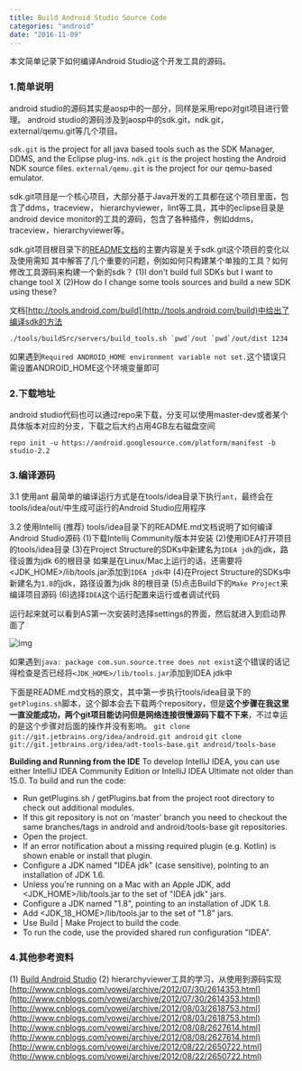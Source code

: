 ```yaml
---
title: Build Android Studio Source Code
categories: "android"
date: "2016-11-09"
---
```

本文简单记录下如何编译Android Studio这个开发工具的源码。 <!--more-->

### 1.简单说明
android studio的源码其实是aosp中的一部分，同样是采用repo对git项目进行管理。
android studio的源码涉及到aosp中的sdk.git，ndk.git，external/qemu.git等几个项目。

`sdk.git` is the project for all java based tools such as the SDK Manager, DDMS, and the Eclipse plug-ins.
`ndk.git` is the project hosting the Android NDK source files.
`external/qemu.git` is the project for our qemu-based emulator.

sdk.git项目是一个核心项目，大部分基于Java开发的工具都在这个项目里面，包含了ddms，traceview， hierarchyviewer，lint等工具，其中的eclipse目录是android device monitor的工具的源码，包含了各种插件，例如ddms，traceview，hierarchyviewer等。

sdk.git项目根目录下的[README文档](http://androidxref.com/7.0.0_r1/xref/sdk/)的主要内容是关于sdk.git这个项目的变化以及使用需知
其中解答了几个重要的问题，例如如何只构建某个单独的工具？如何修改工具源码来构建一个新的sdk？
(1)I don't build full SDKs but I want to change tool X
(2)How do I change some tools sources and build a new SDK using these?

文档[http://tools.android.com/build](http://tools.android.com/build)中给出了编译sdk的方法
```
./tools/buildSrc/servers/build_tools.sh `pwd`/out `pwd`/out/dist 1234
```

如果遇到`Required ANDROID_HOME environment variable not set.`这个错误只需设置ANDROID_HOME这个环境变量即可

### 2.下载地址
android studio代码也可以通过repo来下载，分支可以使用master-dev或者某个具体版本对应的分支，下载之后大约占用4GB左右磁盘空间
```
repo init -u https://android.googlesource.com/platform/manifest -b studio-2.2
```

### 3.编译源码
3.1 使用ant
最简单的编译运行方式是在tools/idea目录下执行`ant`，最终会在tools/idea/out/中生成可运行的Android Studio应用程序

3.2 使用Intellij (推荐)
tools/idea目录下的README.md文档说明了如何编译Android Studio源码
(1)下载Intellij Community版本并安装
(2)使用IDEA打开项目的tools/idea目录
(3)在Project Structure的SDKs中新建名为`IDEA jdk`的jdk，路径设置为jdk 6的根目录
如果是在Linux/Mac上运行的话，还需要将<JDK_HOME>/lib/tools.jar添加到`IDEA jdk`中
(4)在Project Structure的SDKs中新建名为`1.8`的jdk，路径设置为jdk 8的根目录
(5)点击Build下的`Make Project`来编译项目源码
(6)选择`IDEA`这个运行配置来运行或者调试代码

运行起来就可以看到AS第一次安装时选择settings的界面，然后就进入到启动界面了

![img](/images/as_run.png)

如果遇到`java: package com.sun.source.tree does not exist`这个错误的话记得检查是否已经将`<JDK_HOME>/lib/tools.jar`添加到IDEA jdk中

下面是README.md文档的原文，其中第一步执行tools/idea目录下的`getPlugins.sh`脚本，这个脚本会去下载两个repository，但是**这个步骤在我这里一直没能成功，两个git项目能访问但是网络连接很慢源码下载不下来**，不过幸运的是这个步骤对后面的操作并没有影响。
`git clone git://git.jetbrains.org/idea/android.git android`
`git clone git://git.jetbrains.org/idea/adt-tools-base.git android/tools-base`

**Building and Running from the IDE**
To develop IntelliJ IDEA, you can use either IntelliJ IDEA Community Edition or IntelliJ IDEA Ultimate not older than 15.0. To build and run the code:

- Run getPlugins.sh / getPlugins.bat from the project root directory to check out additional modules.
- If this git repository is not on 'master' branch you need to checkout the same branches/tags in android and android/tools-base git repositories.
- Open the project.
- If an error notification about a missing required plugin (e.g. Kotlin) is shown enable or install that plugin.
- Configure a JDK named "IDEA jdk" (case sensitive), pointing to an installation of JDK 1.6.
- Unless you're running on a Mac with an Apple JDK, add <JDK_HOME>/lib/tools.jar to the set of "IDEA jdk" jars.
- Configure a JDK named "1.8", pointing to an installation of JDK 1.8.
- Add <JDK_18_HOME>/lib/tools.jar to the set of "1.8" jars.
- Use Build | Make Project to build the code.
- To run the code, use the provided shared run configuration "IDEA".

### 4.其他参考资料
(1) [Build Android Studio](http://tools.android.com/build/studio)
(2) hierarchyviewer工具的学习，从使用到源码实现
[http://www.cnblogs.com/vowei/archive/2012/07/30/2614353.html](http://www.cnblogs.com/vowei/archive/2012/07/30/2614353.html)
[http://www.cnblogs.com/vowei/archive/2012/08/03/2618753.html](http://www.cnblogs.com/vowei/archive/2012/08/03/2618753.html)
[http://www.cnblogs.com/vowei/archive/2012/08/08/2627614.html](http://www.cnblogs.com/vowei/archive/2012/08/08/2627614.html)
[http://www.cnblogs.com/vowei/archive/2012/08/22/2650722.html](http://www.cnblogs.com/vowei/archive/2012/08/22/2650722.html)


